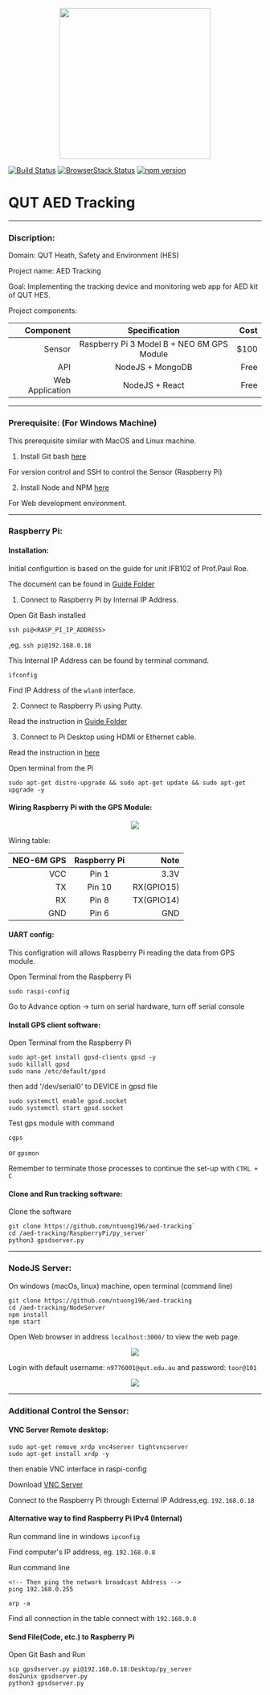 <p align="center">
  <img src="https://github.com/ntuong196/AED-Tracking/raw/master/Screenshots/logo.png" width="300">
  
  [![Build Status](https://travis-ci.org/angular/angular.svg?branch=master)](https://travis-ci.org/angular/angular)
  [![BrowserStack Status](https://www.browserstack.com/automate/badge.svg?badge_key=LzF3RzBVVGt6VWE2S0hHaC9uYllOZz09LS1BVjNTclBKV0x4eVRlcjA4QVY1M0N3PT0=--eb4ce8c8dc2c1c5b2b5352d473ee12a73ac20e06)](https://www.browserstack.com/automate/public-build/LzF3RzBVVGt6VWE2S0hHaC9uYllOZz09LS1BVjNTclBKV0x4eVRlcjA4QVY1M0N3PT0=--eb4ce8c8dc2c1c5b2b5352d473ee12a73ac20e06)
  [![npm version](https://badge.fury.io/js/%40angular%2Fcore.svg)](https://www.npmjs.com/@angular/core)
</p>


# QUT AED Tracking
---
### Discription:

Domain: QUT Heath, Safety and Environment (HES)

Project name: AED Tracking

Goal: Implementing the tracking device and monitoring web app for AED kit of QUT HES. 

Project components:

| Component       | Specification                              | Cost  |
| ---------------:|:------------------------------------------:| -----:|
| Sensor          | Raspberry Pi 3 Model B + NEO 6M GPS Module |  $100 |
| API             | NodeJS + MongoDB                           |  Free |
| Web Application | NodeJS + React                             |  Free |

---
### Prerequisite: (For Windows Machine)
This prerequisite similar with MacOS and Linux machine.

1) Install Git bash [here](https://nodejs.org/en/download/current/)

For version control and SSH to control the Sensor (Raspberry Pi)

2) Install Node and NPM [here](https://nodejs.org/en/download/current/)

For Web development environment.

---
### Raspberry Pi: 

#### Installation:

Initial configurtion is based on the guide for unit IFB102 of Prof.Paul Roe.

The document can be found in [Guide Folder](https://github.com/ntuong196/aed-tracking/Guide)

1) Connect to Raspberry Pi by Internal IP Address.

Open Git Bash installed

`ssh pi@<RASP_PI_IP_ADDRESS>`

,eg. `ssh pi@192.168.0.18`

This Internal IP Address can be found by terminal command.

`ifconfig`

Find IP Address of the `wlan0` interface.

2) Connect to Raspberry Pi using Putty.

Read the instruction in [Guide Folder](https://github.com/ntuong196/aed-tracking/Guide)

3) Connect to Pi Desktop using HDMI or Ethernet cable.

Read the instruction in [here](https://www.instructables.com/id/How-to-connect-raspberry-pi-to-laptop-display/)

Open terminal from the Pi

`sudo apt-get distro-upgrade && sudo apt-get update && sudo apt-get upgrade -y`

#### Wiring Raspberry Pi with the GPS Module:

<p align="center">
  <img src="https://github.com/ntuong196/AED-Tracking/raw/master/Screenshots/wiring.png">
</p>

Wiring table:

| NEO-6M GPS       | Raspberry Pi       | Note        |
| ----------------:|:------------------:| -----------:|
| VCC              | Pin 1              |  3.3V       |
| TX               | Pin 10             |  RX(GPIO15) |
| RX               | Pin 8              |  TX(GPIO14) |
| GND              | Pin 6              |  GND        |

#### UART config:

This configration will allows Raspberry Pi reading the data from GPS module. 

Open Terminal from the Raspberry Pi

`sudo raspi-config`

Go to Advance option -> turn on serial hardware, turn off serial console 

#### Install GPS client software:

Open Terminal from the Raspberry Pi

```
sudo apt-get install gpsd-clients gpsd -y
sudo killall gpsd
sudo nano /etc/default/gpsd
```

then add '/dev/serial0' to DEVICE in gpsd file

```
sudo systemctl enable gpsd.socket
sudo systemctl start gpsd.socket
```

Test gps module with command 

`cgps` 

or `gpsmon`

Remember to terminate those processes to continue the set-up with `CTRL + C`

#### Clone and Run tracking software:

Clone the software 

```
git clone https://github.com/ntuong196/aed-tracking`
cd /aed-tracking/RaspberryPi/py_server`
python3 gpsdserver.py
```

---
### NodeJS Server:

On windows (macOs, linux) machine, open terminal (command line)

```
git clone https://github.com/ntuong196/aed-tracking
cd /aed-tracking/NodeServer
npm install
npm start
```

Open Web browser in address `localhost:3000/` to view the web page.

<p align="center">
  <img src="https://github.com/ntuong196/AED-Tracking/raw/master/Screenshots/Signin.JPG">
</p>

Login with default username: `n9776001@qut.edu.au` and password: `toor@101`

<p align="center">
  <img src="https://github.com/ntuong196/AED-Tracking/raw/master/Screenshots/home.jpg">
</p>

---
### Additional Control the Sensor:

#### VNC Server Remote desktop:
```
sudo apt-get remove xrdp vnc4server tightvncserver
sudo apt-get install xrdp -y
```
then enable VNC interface in raspi-config

Download [VNC Server](https://www.realvnc.com/en/connect/download/vnc/)

Connect to the Raspberry Pi through External IP Address,eg. `192.168.0.18`

#### Alternative way to find Raspberry Pi IPv4 (Internal)

Run command line in windows `ipconfig`

Find computer's IP address, eg. `192.168.0.8`

Run command line 

```
<!-- Then ping the network broadcast Address -->
ping 192.168.0.255

arp -a
``` 

Find all connection in the table connect with `192.168.0.8`

#### Send File(Code, etc.) to Raspberry Pi

Open Git Bash and Run 

```
scp gpsdserver.py pi@192.168.0.18:Desktop/py_server
dos2unix gpsdserver.py
python3 gpsdserver.py
```